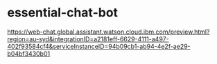 # essential-chat-bot
https://web-chat.global.assistant.watson.cloud.ibm.com/preview.html?region=au-syd&integrationID=a2181eff-6629-4111-a497-402f93584cf4&serviceInstanceID=94b09cb1-ab94-4e2f-ae29-b04bf3430b01

